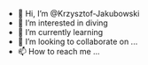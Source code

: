 - 👋 Hi, I’m @Krzysztof-Jakubowski
- 👀 I’m interested in diving
- 🌱 I’m currently learning
- 💞️ I’m looking to collaborate on ...
- 📫 How to reach me ...

<!---
Krzysztof-Jakubowski/Krzysztof-Jakubowski is a ✨ special ✨ repository because its `README.md` (this file) appears on your GitHub profile.
You can click the Preview link to take a look at your changes.
--->

